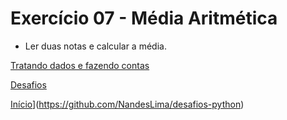 # Exercício 07 - Média Aritmética

- Ler duas notas e calcular a média.

[Tratando dados e fazendo contas](https://github.com/NandesLima/python-codigos/tree/master/desafios/02.%20Tratando%20dados%20e%20fazendo%20contas)

[Desafios](https://github.com/NandesLima/python-codigos/tree/master/desafios)

[Início](https://github.com/NandesLima/python-codigos)](https://github.com/NandesLima/desafios-python)
